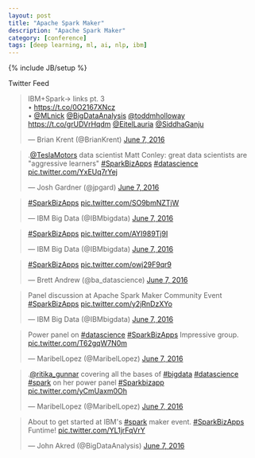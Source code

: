 ```yaml
---
layout: post
title: "Apache Spark Maker"
description: "Apache Spark Maker"
category: [conference]
tags: [deep learning, ml, ai, nlp, ibm]
---
```

{% include JB/setup %}

Twitter Feed 


<blockquote class="twitter-tweet" data-lang="en"><p lang="en" dir="ltr">IBM+Spark→ links pt. 3<br>• <a href="https://t.co/0O2167XNcz">https://t.co/0O2167XNcz</a><br>• <a href="https://twitter.com/MLnick">@MLnick</a> <a href="https://twitter.com/BigDataAnalysis">@BigDataAnalysis</a> <a href="https://twitter.com/toddmholloway">@toddmholloway</a> <a href="https://t.co/grUDVrHqdm">https://t.co/grUDVrHqdm</a> <a href="https://twitter.com/EitelLauria">@EitelLauria</a> <a href="https://twitter.com/SiddhaGanju">@SiddhaGanju</a></p>&mdash; Brian Krent (@BrianKrent) <a href="https://twitter.com/BrianKrent/status/740014631024889856">June 7, 2016</a></blockquote>
<script async src="//platform.twitter.com/widgets.js" charset="utf-8"></script>

<blockquote class="twitter-tweet" data-lang="en"><p lang="en" dir="ltr">.<a href="https://twitter.com/TeslaMotors">@TeslaMotors</a> data scientist Matt Conley: great data scientists are &quot;aggressive learners&quot; <a href="https://twitter.com/hashtag/SparkBizApps?src=hash">#SparkBizApps</a> <a href="https://twitter.com/hashtag/datascience?src=hash">#datascience</a> <a href="https://t.co/YxEUq7rYej">pic.twitter.com/YxEUq7rYej</a></p>&mdash; Josh Gardner (@jpgard) <a href="https://twitter.com/jpgard/status/740030979595636737">June 7, 2016</a></blockquote>
<script async src="//platform.twitter.com/widgets.js" charset="utf-8"></script>



<blockquote class="twitter-tweet" data-lang="en"><p lang="und" dir="ltr"><a href="https://twitter.com/hashtag/SparkBizApps?src=hash">#SparkBizApps</a> <a href="https://t.co/SO9bmNZTjW">pic.twitter.com/SO9bmNZTjW</a></p>&mdash; IBM Big Data (@IBMbigdata) <a href="https://twitter.com/IBMbigdata/status/739995688138723328">June 7, 2016</a></blockquote>
<script async src="//platform.twitter.com/widgets.js" charset="utf-8"></script>



<blockquote class="twitter-tweet" data-lang="en"><p lang="und" dir="ltr"><a href="https://twitter.com/hashtag/SparkBizApps?src=hash">#SparkBizApps</a> <a href="https://t.co/AYI989Tj9I">pic.twitter.com/AYI989Tj9I</a></p>&mdash; IBM Big Data (@IBMbigdata) <a href="https://twitter.com/IBMbigdata/status/739995807231807488">June 7, 2016</a></blockquote>
<script async src="//platform.twitter.com/widgets.js" charset="utf-8"></script>



<blockquote class="twitter-tweet" data-lang="en"><p lang="und" dir="ltr"><a href="https://twitter.com/hashtag/SparkBizApps?src=hash">#SparkBizApps</a> <a href="https://t.co/owj29F9qr9">pic.twitter.com/owj29F9qr9</a></p>&mdash; Brett Andrew (@ba_datascience) <a href="https://twitter.com/ba_datascience/status/739998626097823745">June 7, 2016</a></blockquote>
<script async src="//platform.twitter.com/widgets.js" charset="utf-8"></script>


<blockquote class="twitter-tweet" data-lang="en"><p lang="en" dir="ltr">Panel discussion at Apache Spark Maker Community Event <a href="https://twitter.com/hashtag/SparkBizApps?src=hash">#SparkBizApps</a> <a href="https://t.co/y2jRnDzXYo">pic.twitter.com/y2jRnDzXYo</a></p>&mdash; IBM Big Data (@IBMbigdata) <a href="https://twitter.com/IBMbigdata/status/740010359398928384">June 7, 2016</a></blockquote>
<script async src="//platform.twitter.com/widgets.js" charset="utf-8"></script>


<blockquote class="twitter-tweet" data-lang="en"><p lang="en" dir="ltr">Power panel on <a href="https://twitter.com/hashtag/datascience?src=hash">#datascience</a> <a href="https://twitter.com/hashtag/SparkBizApps?src=hash">#SparkBizApps</a> Impressive group. <a href="https://t.co/T62gqW7N0m">pic.twitter.com/T62gqW7N0m</a></p>&mdash; MaribelLopez (@MaribelLopez) <a href="https://twitter.com/MaribelLopez/status/740010577687252992">June 7, 2016</a></blockquote>
<script async src="//platform.twitter.com/widgets.js" charset="utf-8"></script>



<blockquote class="twitter-tweet" data-lang="en"><p lang="en" dir="ltr">.<a href="https://twitter.com/ritika_gunnar">@ritika_gunnar</a> covering all the bases of <a href="https://twitter.com/hashtag/bigdata?src=hash">#bigdata</a> <a href="https://twitter.com/hashtag/datascience?src=hash">#datascience</a> <a href="https://twitter.com/hashtag/spark?src=hash">#spark</a> on her power panel <a href="https://twitter.com/hashtag/Sparkbizapp?src=hash">#Sparkbizapp</a> <a href="https://t.co/yCmUaxm0Oh">pic.twitter.com/yCmUaxm0Oh</a></p>&mdash; MaribelLopez (@MaribelLopez) <a href="https://twitter.com/MaribelLopez/status/740013310846767105">June 7, 2016</a></blockquote>
<script async src="//platform.twitter.com/widgets.js" charset="utf-8"></script>



<blockquote class="twitter-tweet" data-lang="en"><p lang="en" dir="ltr">About to get started at IBM&#39;s <a href="https://twitter.com/hashtag/spark?src=hash">#spark</a> maker event. <a href="https://twitter.com/hashtag/SparkBizApps?src=hash">#SparkBizApps</a> Funtime! <a href="https://t.co/YL1jrFqVrY">pic.twitter.com/YL1jrFqVrY</a></p>&mdash; John Akred (@BigDataAnalysis) <a href="https://twitter.com/BigDataAnalysis/status/739992425821667328">June 7, 2016</a></blockquote>
<script async src="//platform.twitter.com/widgets.js" charset="utf-8"></script>


